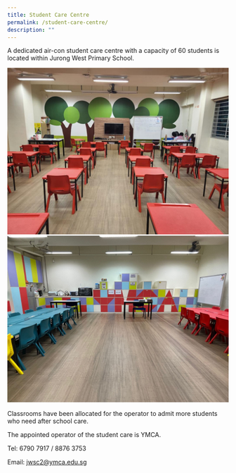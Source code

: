 ```yaml
---
title: Student Care Centre
permalink: /student-care-centre/
description: ""
---
```

A dedicated air-con student care centre with a capacity of 60 students is located within Jurong West Primary School. 

![SCC1](/images/SCC1.jpeg)
![SCC2](/images/SCC2.jpeg)

Classrooms have been allocated for the operator to admit more students who need after school care.

The appointed operator of the student care is YMCA.

Tel: 6790 7917 / 8876 3753

Email: jwsc2@ymca.edu.sg